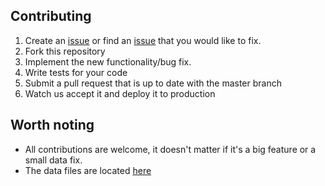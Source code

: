 ## Contributing

1. Create an [issue](https://github.com/joakimskoog/AnApiOfIceAndFire/issues) or find an [issue](https://github.com/joakimskoog/AnApiOfIceAndFire/issues) that you would like to fix.
2. Fork this repository
3. Implement the new functionality/bug fix.
4. Write tests for your code
5. Submit a pull request that is up to date with the master branch
6. Watch us accept it and deploy it to production

## Worth noting
* All contributions are welcome, it doesn't matter if it's a big feature or a small data fix.
* The data files are located [here](https://github.com/joakimskoog/AnApiOfIceAndFire/tree/master/src/AnApiOfIceAndFire.Setup/csv)


